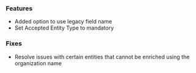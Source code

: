 ### Features
- Added option to use legacy field name
- Set Accepted Entity Type to mandatory

### Fixes
- Resolve issues with certain entities that cannot be enriched using the organization name